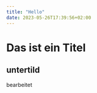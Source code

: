 ```yaml
---
title: "Hello"
date: 2023-05-26T17:39:56+02:00
---
```


# Das ist ein Titel

## untertild

bearbeitet
### 

